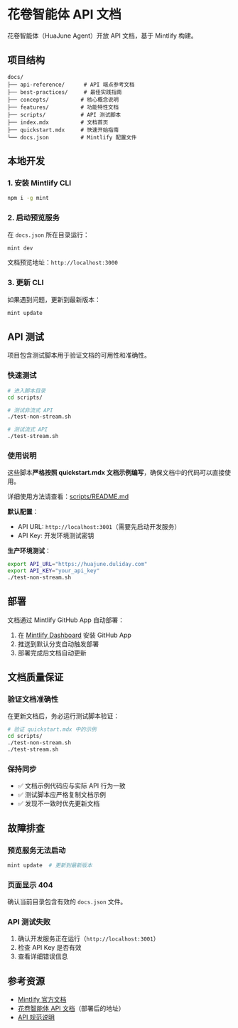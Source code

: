 # 花卷智能体 API 文档

花卷智能体（HuaJune Agent）开放 API 文档，基于 Mintlify 构建。

## 项目结构

```
docs/
├── api-reference/      # API 端点参考文档
├── best-practices/     # 最佳实践指南
├── concepts/          # 核心概念说明
├── features/          # 功能特性文档
├── scripts/           # API 测试脚本
├── index.mdx          # 文档首页
├── quickstart.mdx     # 快速开始指南
└── docs.json          # Mintlify 配置文件
```

## 本地开发

### 1. 安装 Mintlify CLI

```bash
npm i -g mint
```

### 2. 启动预览服务

在 `docs.json` 所在目录运行：

```bash
mint dev
```

文档预览地址：`http://localhost:3000`

### 3. 更新 CLI

如果遇到问题，更新到最新版本：

```bash
mint update
```

## API 测试

项目包含测试脚本用于验证文档的可用性和准确性。

### 快速测试

```bash
# 进入脚本目录
cd scripts/

# 测试非流式 API
./test-non-stream.sh

# 测试流式 API
./test-stream.sh
```

### 使用说明

这些脚本**严格按照 quickstart.mdx 文档示例编写**，确保文档中的代码可以直接使用。

详细使用方法请查看：[scripts/README.md](./scripts/README.md)

**默认配置**：
- API URL: `http://localhost:3001`（需要先启动开发服务）
- API Key: 开发环境测试密钥

**生产环境测试**：
```bash
export API_URL="https://huajune.duliday.com"
export API_KEY="your_api_key"
./test-non-stream.sh
```

## 部署

文档通过 Mintlify GitHub App 自动部署：

1. 在 [Mintlify Dashboard](https://dashboard.mintlify.com/settings/organization/github-app) 安装 GitHub App
2. 推送到默认分支自动触发部署
3. 部署完成后文档自动更新

## 文档质量保证

### 验证文档准确性

在更新文档后，务必运行测试脚本验证：

```bash
# 验证 quickstart.mdx 中的示例
cd scripts/
./test-non-stream.sh
./test-stream.sh
```

### 保持同步

- ✅ 文档示例代码应与实际 API 行为一致
- ✅ 测试脚本应严格复制文档示例
- ✅ 发现不一致时优先更新文档

## 故障排查

### 预览服务无法启动

```bash
mint update  # 更新到最新版本
```

### 页面显示 404

确认当前目录包含有效的 `docs.json` 文件。

### API 测试失败

1. 确认开发服务正在运行（`http://localhost:3001`）
2. 检查 API Key 是否有效
3. 查看详细错误信息

## 参考资源

- [Mintlify 官方文档](https://mintlify.com/docs)
- [花卷智能体 API 文档](https://docs.huajune.com)（部署后的地址）
- [API 规范说明](./API_SPEC.md)
